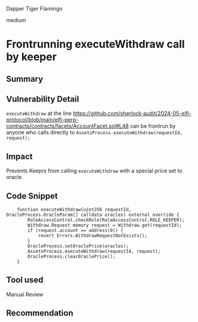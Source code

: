 Dapper Tiger Flamingo

medium

# Frontrunning executeWithdraw call by keeper

## Summary

## Vulnerability Detail
`executeWithdraw` at the line https://github.com/sherlock-audit/2024-05-elfi-protocol/blob/main/elfi-perp-contracts/contracts/facets/AccountFacet.sol#L48 can be frontrun by anyone who calls directly to `AssetsProcess.executeWithdraw(requestId, request);`

## Impact
Prevents Keeprs from calling `executeWithdraw` with a special price set to oracle.

## Code Snippet
```
    function executeWithdraw(uint256 requestId, OracleProcess.OracleParam[] calldata oracles) external override {
        RoleAccessControl.checkRole(RoleAccessControl.ROLE_KEEPER);
        Withdraw.Request memory request = Withdraw.get(requestId);
        if (request.account == address(0)) {
            revert Errors.WithdrawRequestNotExists();
        }
        OracleProcess.setOraclePrice(oracles);
        AssetsProcess.executeWithdraw(requestId, request);
        OracleProcess.clearOraclePrice();
    }
```

## Tool used

Manual Review

## Recommendation
